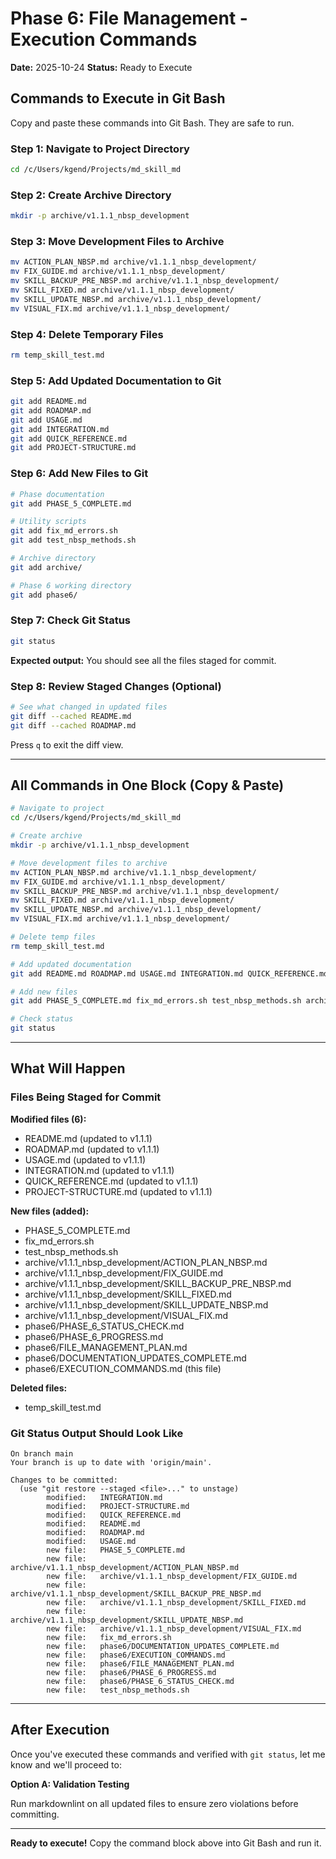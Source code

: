 # Phase 6: File Management - Execution Commands

**Date:** 2025-10-24
**Status:** Ready to Execute

## Commands to Execute in Git Bash

Copy and paste these commands into Git Bash. They are safe to run.

### Step 1: Navigate to Project Directory

```bash
cd /c/Users/kgend/Projects/md_skill_md
```

### Step 2: Create Archive Directory

```bash
mkdir -p archive/v1.1.1_nbsp_development
```

### Step 3: Move Development Files to Archive

```bash
mv ACTION_PLAN_NBSP.md archive/v1.1.1_nbsp_development/
mv FIX_GUIDE.md archive/v1.1.1_nbsp_development/
mv SKILL_BACKUP_PRE_NBSP.md archive/v1.1.1_nbsp_development/
mv SKILL_FIXED.md archive/v1.1.1_nbsp_development/
mv SKILL_UPDATE_NBSP.md archive/v1.1.1_nbsp_development/
mv VISUAL_FIX.md archive/v1.1.1_nbsp_development/
```

### Step 4: Delete Temporary Files

```bash
rm temp_skill_test.md
```

### Step 5: Add Updated Documentation to Git

```bash
git add README.md
git add ROADMAP.md
git add USAGE.md
git add INTEGRATION.md
git add QUICK_REFERENCE.md
git add PROJECT-STRUCTURE.md
```

### Step 6: Add New Files to Git

```bash
# Phase documentation
git add PHASE_5_COMPLETE.md

# Utility scripts
git add fix_md_errors.sh
git add test_nbsp_methods.sh

# Archive directory
git add archive/

# Phase 6 working directory
git add phase6/
```

### Step 7: Check Git Status

```bash
git status
```

**Expected output:** You should see all the files staged for commit.

### Step 8: Review Staged Changes (Optional)

```bash
# See what changed in updated files
git diff --cached README.md
git diff --cached ROADMAP.md
```

Press `q` to exit the diff view.

---

## All Commands in One Block (Copy & Paste)

```bash
# Navigate to project
cd /c/Users/kgend/Projects/md_skill_md

# Create archive
mkdir -p archive/v1.1.1_nbsp_development

# Move development files to archive
mv ACTION_PLAN_NBSP.md archive/v1.1.1_nbsp_development/
mv FIX_GUIDE.md archive/v1.1.1_nbsp_development/
mv SKILL_BACKUP_PRE_NBSP.md archive/v1.1.1_nbsp_development/
mv SKILL_FIXED.md archive/v1.1.1_nbsp_development/
mv SKILL_UPDATE_NBSP.md archive/v1.1.1_nbsp_development/
mv VISUAL_FIX.md archive/v1.1.1_nbsp_development/

# Delete temp files
rm temp_skill_test.md

# Add updated documentation
git add README.md ROADMAP.md USAGE.md INTEGRATION.md QUICK_REFERENCE.md PROJECT-STRUCTURE.md

# Add new files
git add PHASE_5_COMPLETE.md fix_md_errors.sh test_nbsp_methods.sh archive/ phase6/

# Check status
git status
```

---

## What Will Happen

### Files Being Staged for Commit

**Modified files (6):**
- README.md (updated to v1.1.1)
- ROADMAP.md (updated to v1.1.1)
- USAGE.md (updated to v1.1.1)
- INTEGRATION.md (updated to v1.1.1)
- QUICK_REFERENCE.md (updated to v1.1.1)
- PROJECT-STRUCTURE.md (updated to v1.1.1)

**New files (added):**
- PHASE_5_COMPLETE.md
- fix_md_errors.sh
- test_nbsp_methods.sh
- archive/v1.1.1_nbsp_development/ACTION_PLAN_NBSP.md
- archive/v1.1.1_nbsp_development/FIX_GUIDE.md
- archive/v1.1.1_nbsp_development/SKILL_BACKUP_PRE_NBSP.md
- archive/v1.1.1_nbsp_development/SKILL_FIXED.md
- archive/v1.1.1_nbsp_development/SKILL_UPDATE_NBSP.md
- archive/v1.1.1_nbsp_development/VISUAL_FIX.md
- phase6/PHASE_6_STATUS_CHECK.md
- phase6/PHASE_6_PROGRESS.md
- phase6/FILE_MANAGEMENT_PLAN.md
- phase6/DOCUMENTATION_UPDATES_COMPLETE.md
- phase6/EXECUTION_COMMANDS.md (this file)

**Deleted files:**
- temp_skill_test.md

### Git Status Output Should Look Like

```text
On branch main
Your branch is up to date with 'origin/main'.

Changes to be committed:
  (use "git restore --staged <file>..." to unstage)
        modified:   INTEGRATION.md
        modified:   PROJECT-STRUCTURE.md
        modified:   QUICK_REFERENCE.md
        modified:   README.md
        modified:   ROADMAP.md
        modified:   USAGE.md
        new file:   PHASE_5_COMPLETE.md
        new file:   archive/v1.1.1_nbsp_development/ACTION_PLAN_NBSP.md
        new file:   archive/v1.1.1_nbsp_development/FIX_GUIDE.md
        new file:   archive/v1.1.1_nbsp_development/SKILL_BACKUP_PRE_NBSP.md
        new file:   archive/v1.1.1_nbsp_development/SKILL_FIXED.md
        new file:   archive/v1.1.1_nbsp_development/SKILL_UPDATE_NBSP.md
        new file:   archive/v1.1.1_nbsp_development/VISUAL_FIX.md
        new file:   fix_md_errors.sh
        new file:   phase6/DOCUMENTATION_UPDATES_COMPLETE.md
        new file:   phase6/EXECUTION_COMMANDS.md
        new file:   phase6/FILE_MANAGEMENT_PLAN.md
        new file:   phase6/PHASE_6_PROGRESS.md
        new file:   phase6/PHASE_6_STATUS_CHECK.md
        new file:   test_nbsp_methods.sh
```

---

## After Execution

Once you've executed these commands and verified with `git status`, let me know and we'll proceed to:

**Option A: Validation Testing**

Run markdownlint on all updated files to ensure zero violations before committing.

---

**Ready to execute!** Copy the command block above into Git Bash and run it.
